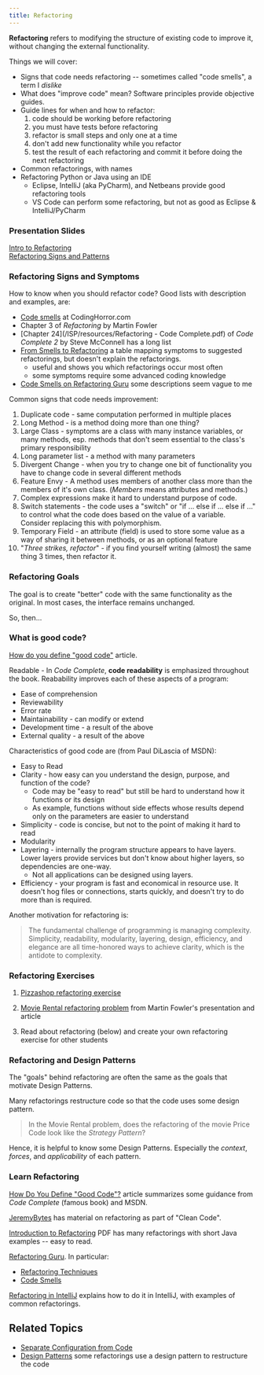 ```yaml
---
title: Refactoring
---
```


**Refactoring** refers to modifying the structure of existing code to improve it,
without changing the external functionality.

Things we will cover:

* Signs that code needs refactoring -- sometimes called "code smells", a term I *dislike*
* What does "improve code" mean?  Software principles provide objective guides.
* Guide lines for when and how to refactor:
  1. code should be working before refactoring
  2. you must have tests before refactoring
  3. refactor is small steps and only one at a time 
  4. don't add new functionality while you refactor
  5. test the result of each refactoring and commit it before doing the next refactoring
* Common refactorings, with names
* Refactoring Python or Java using an IDE
  - Eclipse, IntelliJ (aka PyCharm), and Netbeans provide good refactoring tools 
  - VS Code can perform some refactoring, but not as good as Eclipse & IntelliJ/PyCharm

### Presentation Slides

[Intro to Refactoring](Refactoring.pdf)    
[Refactoring Signs and Patterns](Refactoring-Patterns.pdf)      

### Refactoring Signs and Symptoms

How to know when you should refactor code?
Good lists with description and examples, are:

* [Code smells](https://blog.codinghorror.com/code-smells/) at CodingHorror.com
* Chapter 3 of *Refactoring* by Martin Fowler
* [Chapter 24](/ISP/resources/Refactoring - Code Complete.pdf) of *Code Complete 2* by Steve McConnell has a long list
* [From Smells to Refactoring](smells-to-refactoring.pdf) a table mapping symptoms to suggested refactorings, but doesn't explain the refactorings.
  - useful and shows you which refactorings occur most often
  - some symptoms require some advanced coding knowledge
* [Code Smells on Refactoring Guru](https://refactoring.guru/refactoring/smells) some descriptions seem vague to me

Common signs that code needs improvement:

1. Duplicate code - same computation performed in multiple places
2. Long Method - is a method doing more than one thing?
3. Large Class - symptoms are a class with many instance variables, or many methods, esp. methods that don't seem essential to the class's primary responsibility
4. Long parameter list - a method with many parameters
5. Divergent Change - when you try to change one bit of functionality you have to change code in several different methods
6. Feature Envy - A method uses members of another class more than the members of it's own class. (*Members* means attributes and methods.)
7. Complex expressions make it hard to understand purpose of code.
8. Switch statements - the code uses a "switch" or "if ... else if ... else if ..." to control what the code does based on the value of a variable. Consider replacing this with polymorphism.
9. Temporary Field - an attribute (field) is used to store some value as a way of sharing it between methods, or as an optional feature
10. "*Three strikes, refactor*" - if you find yourself writing (almost) the same thing 3 times, then refactor it.


### Refactoring Goals

The goal is to create "better" code with the same functionality as the original.  In most cases, the interface remains unchanged.

So, then...

### What is good code?

[How do you define "good code"](https://developerzen.com/how-do-you-define-good-code-c8a383c207a4) article. 

Readable - In *Code Complete*, **code readability** is emphasized throughout the book.  Reabability improves each of these aspects of a program:

- Ease of comprehension
- Reviewability
- Error rate
- Maintainability - can modify or extend
- Development time - a result of the above
- External quality - a result of the above

Characteristics of good code are (from Paul DiLascia of MSDN):

- Easy to Read
- Clarity - how easy can you understand the design, purpose, and function of the code?
  - Code may be "easy to read" but still be hard to understand how it functions or its design
  - As example, functions without side effects whose results depend only on the parameters are easier to understand
- Simplicity - code is concise, but not to the point of making it hard to read
- Modularity 
- Layering - internally the program structure appears to have layers. Lower layers provide services but don't know about higher layers, so dependencies are one-way. 
  - Not all applications can be designed using layers.
- Efficiency - your program is fast and economical in resource use. It doesn't hog files or connections, starts quickly, and doesn't try to do more than is required.

Another motivation for refactoring is:

> The fundamental challenge of programming is managing complexity.    
> Simplicity, readability, modularity, layering, design, efficiency, and elegance
> are all time-honored ways to achieve clarity, which is the antidote to complexity.

### Refactoring Exercises

1. [Pizzashop refactoring exercise](https://github.com/ISP19/pizzashop) 

2. [Movie Rental refactoring problem](https://github.com/jbrucker/movierental) from Martin Fowler's presentation and article

3. Read about refactoring (below) and create your own refactoring exercise for other students

### Refactoring and Design Patterns

The "goals" behind refactoring are often the same as the goals that motivate Design Patterns.

Many refactorings restructure code so that the code uses some design pattern.  

> In the Movie Rental problem, does the refactoring of the movie Price Code look like the *Strategy Pattern*?

Hence, it is helpful to know some Design Patterns. Especially the *context*, *forces*, and *applicability* of each pattern.


### Learn Refactoring

[How Do You Define "Good Code"?](https://developerzen.com/how-do-you-define-good-code-c8a383c207a4) article summarizes some guidance from *Code Complete* (famous book) and MSDN. 

[JeremyBytes](http://www.jeremybytes.com/Demos.aspx) has material on refactoring as part of "Clean Code".

[Introduction to Refactoring](http://www.math.uaa.alaska.edu/~afkjm/csce401/handouts/refactoring.pdf) PDF has many refactorings with short Java examples -- easy to read.

[Refactoring Guru](https://refactoring.guru/refactoring). In particular:
  - [Refactoring Techniques](https://refactoring.guru/refactoring/techniques) 
  - [Code Smells](https://refactoring.guru/refactoring/smells)

[Refactoring in IntelliJ](https://www.jetbrains.com/help/idea/tutorial-introduction-to-refactoring.html#5db90) explains how to do it in IntelliJ, with examples of common refactorings.
 

## Related Topics

* [Separate Configuration from Code](separate-configuration)
* [Design Patterns](https://skeoop.github.io/patterns/) some refactorings use a design pattern to restructure the code
